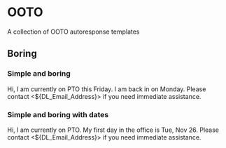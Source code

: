 # OOTO
A collection of OOTO autoresponse templates
## Boring 

### Simple and boring

Hi, I am currently on PTO this Friday. I am back in on Monday. Please contact <${DL_Email_Address}> if you need immediate assistance. 


### Simple and boring with dates

Hi, I am currently on PTO. My first day in the office is Tue, Nov 26. Please contact <${DL_Email_Address}> if you need immediate assistance. 



